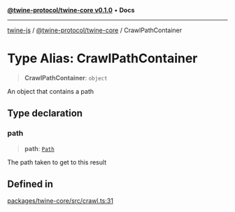 [**@twine-protocol/twine-core v0.1.0**](../README.md) • **Docs**

***

[twine-js](../../../README.md) / [@twine-protocol/twine-core](../README.md) / CrawlPathContainer

# Type Alias: CrawlPathContainer

> **CrawlPathContainer**: `object`

An object that contains a path

## Type declaration

### path

> **path**: [`Path`](Path.md)

The path taken to get to this result

## Defined in

[packages/twine-core/src/crawl.ts:31](https://github.com/twine-protocol/twine-js/blob/bc5370ff2573a6e5e5c7a912acc672967ce4c5db/packages/twine-core/src/crawl.ts#L31)
